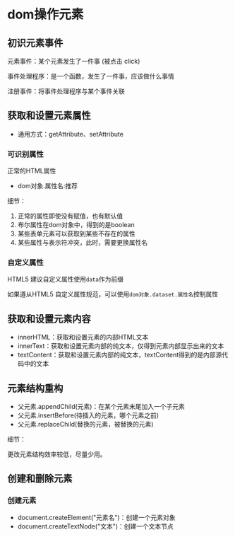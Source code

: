 # dom操作元素

## 初识元素事件

元素事件：某个元素发生了一件事 (被点击 click)

事件处理程序：是一个函数，发生了一件事，应该做什么事情

注册事件：将事件处理程序与某个事件关联

## 获取和设置元素属性

- 通用方式：getAttribute、setAttribute

### 可识别属性

正常的HTML属性

- dom对象.属性名:推荐

细节：

1. 正常的属性即使没有赋值，也有默认值
2. 布尔属性在dom对象中，得到的是boolean
3. 某些表单元素可以获取到某些不存在的属性
4. 某些属性与表示符冲突，此时，需要更换属性名

### 自定义属性

HTML5 建议自定义属性使用```data```作为前缀

如果遵从HTML5 自定义属性规范，可以使用```dom对象.dataset.属性名```控制属性

## 获取和设置元素内容

- innerHTML：获取和设置元素的内部HTML文本
- innerText：获取和设置元素内部的纯文本，仅得到元素内部显示出来的文本
- textContent：获取和设置元素内部的纯文本，textContent得到的是内部源代码中的文本

## 元素结构重构

- 父元素.appendChild(元素)：在某个元素末尾加入一个子元素
- 父元素.insertBefore(待插入的元素，哪个元素之前)
- 父元素.replaceChild(替换的元素，被替换的元素)

细节：

更改元素结构效率较低，尽量少用。

## 创建和删除元素

### 创建元素

- document.createElement("元素名")：创建一个元素对象
 - document.createTextNode("文本")：创建一个文本节点 